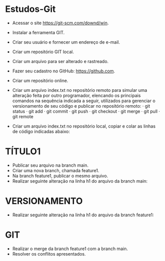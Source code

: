 # Estudos-Git
- Acessar o site https://git-scm.com/downd/win.
- Instalar a ferramenta GIT.
- Criar seu usuário e fornecer um endereço de e-mail.
- Criar um repositório GIT local.
- Criar um arquivo para ser alterado e rastreado.
- Fazer seu cadastro no GitHub: https://github.com.
- Criar um repositório online.
- Criar um arquivo index.txt no repositório remoto para simular uma alteração feita por outro programador, elencando os principais comandos na sequência indicada a seguir, utilizados para gerenciar o versionamento de seu código e publicar no repositório remoto:
   · git status
   · git add
   · git commit
   · git push
   · git checkout
   · git merge
   · git pull
   · git remote
 
- Criar um arquivo index.txt no repositório local, copiar e colar as linhas de código indicadas abaixo:
 
<HTML>
<HEAD><TITLE>ATIVIDADE DE VERSIONAMENTO</TITLE></HEAD>
<BODY>
   <H1> TÍTULO1 </H1>
</BODY>
</HTML>
 
- Publicar seu arquivo na branch main.
- Criar uma nova branch, chamada feature1.
- Na branch feature1, publicar o mesmo arquivo.
- Realizar seguinte alteração na linha h1 do arquivo da branch main:
 
<HTML>
<HEAD><TITLE>ATIVIDADE DE VERSIONAMENTO</TITLE></HEAD>
<BODY>
   <H1> VERSIONAMENTO </H1>
</BODY>
</HTML>
 
- Realizar seguinte alteração na linha h1 do arquivo da branch feature1:
 
<HTML>
<HEAD><TITLE>ATIVIDADE DE VERSIONAMENTO</TITLE></HEAD>
<BODY>
   <H1> GIT </H1>
</BODY>
</HTML>
 
- Realizar o merge da branch feature1 com a branch main.
- Resolver os conflitos apresentados.